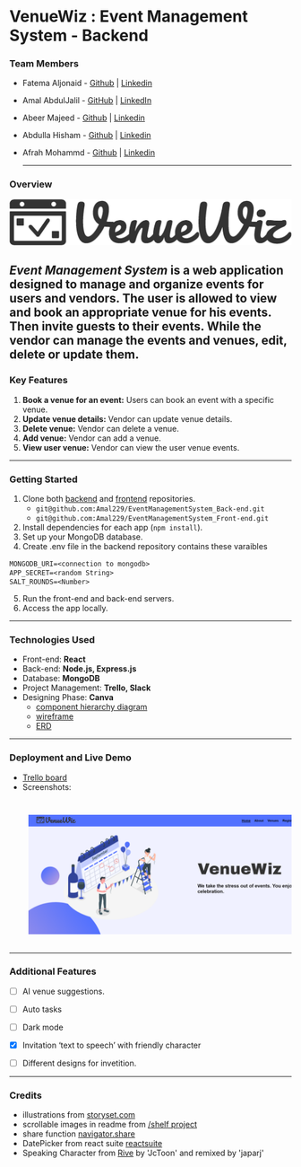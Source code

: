 # VenueWiz : Event Management System - Backend

### Team Members

- Fatema Aljonaid - [Github](https://github.com/Fatema-J) | [Linkedin](https://www.linkedin.com/in/fatema-aljonaid/)
- Amal AbdulJalil - [GitHub](https://github.com/Amal229) | [LinkedIn](https://www.linkedin.com/in/amalabduljalil/)
- Abeer Majeed    - [Github](https://github.com/AbeerMajeed) | [Linkedin](https://www.linkedin.com/in/abeerhhasan)
- Abdulla Hisham  - [Github](Https://github.com/chupa1997) | [Linkedin](https://www.linkedin.com/in/aboodisa)
- Afrah Mohammd   - [Github](https://github.com/Afrah-9903) | [Linkedin](https://www.linkedin.com/in/afrah-mohd)

  ---

### Overview

![VenueWiz Logo](./images/title.png)

**_Event Management System_** is a web application designed to manage and organize events for users and vendors. The user is allowed to view and book an appropriate venue for his events. Then invite guests to their events. While the vendor can manage the events and venues, edit, delete or update them. 
---

### Key Features

1. **Book a venue for an event:** Users can book an event with a specific venue.
2. **Update venue details:** Vendor can update venue details.
3. **Delete venue:** Vendor can delete a venue.
4. **Add venue:** Vendor can add a venue.
5. **View user venue:** Vendor can view the user venue events.

---

### Getting Started

1. Clone both [backend](https://github.com/Amal229/EventManagementSystem_Back-end.git) and [frontend](https://github.com/Amal229/EventManagementSystem_Front-end.git) repositories.
   - `git@github.com:Amal229/EventManagementSystem_Back-end.git`
   - `git@github.com:Amal229/EventManagementSystem_Front-end.git`
2. Install dependencies for each app (`npm install`).
3. Set up your MongoDB database.
4. Create .env file in the backend repository contains these varaibles

```
MONGODB_URI=<connection to mongodb>
APP_SECRET=<random String>
SALT_ROUNDS=<Number>
```

5. Run the front-end and back-end servers.
6. Access the app locally.

---
### Technologies Used

- Front-end: **React**
- Back-end: **Node.js, Express.js**
- Database: **MongoDB**
- Project Management: **Trello, Slack**
- Designing Phase: **Canva**
  - [component hierarchy diagram](https://trello.com/1/cards/66856759a71e10e566588620/attachments/6685676266d67bf6346cafee/download/Screenshot_2024-07-03_at_5.59.25_PM.png)
  - [wireframe](https://www.canva.com/design/DAGJ4jqxPO8/ztXD6WS_Zn6BTq2LUCTorw/edit?utm_content=DA[…]m_campaign=designshare&utm_medium=link2&utm_source=sharebutton)
  - [ERD](https://trello.com/1/cards/6685499be12d6b80cf036d87/attachments/66854ac58e33538ea85a7c6c/download/Screenshot_2024-07-03_at_3.57.14_PM.png)

---
### Deployment and Live Demo


- [Trello board](https://trello.com/invite/b/xms18rJ1/ATTIaf4adfde3d1660f0b34f53d848fe30bfCBD50F73/project-4)
- Screenshots:

<div align="center">
  <pre>
    <img src="./images/homepage.png" />&nbsp;&nbsp;&nbsp;<img src="./images/venuespage.png" />&nbsp;&nbsp;&nbsp;<img src="./images/venuedetailspage.png" />&nbsp;&nbsp;&nbsp;<img src="./images/bookingpage.png" />&nbsp;&nbsp;&nbsp;<img src="./images/invitation bear.gif" />&nbsp;&nbsp;&nbsp;<img src="./images/editpage.png" />&nbsp;&nbsp;&nbsp;
  </pre>
</div>

---
### Additional Features
- [ ] AI venue suggestions.
- [ ] Auto tasks
- [ ] Dark mode
- [x] Invitation ‘text to speech’ with friendly character
- [ ] Different designs for invetition.


---

### Credits

- illustrations from [storyset.com](storyset.com)
- scrollable images in readme from [/shelf project](https://github.com/NobodysLackey/shelf/blob/main/README.md)
- share function [navigator.share](https://developer.mozilla.org/en-US/docs/Web/API/Navigator/share)
- DatePicker from react suite [reactsuite](https://rsuitejs.com/components/date-picker/)
- Speaking Character from [Rive](https://rive.app) by 'JcToon' and remixed by 
'japarj'

